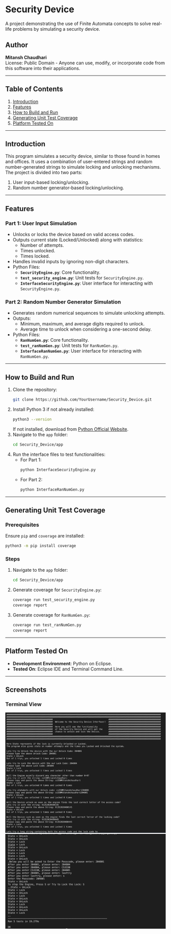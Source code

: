 
# Security Device

A project demonstrating the use of Finite Automata concepts to solve real-life problems by simulating a security device.

## Author
**Mitansh Chaudhari**  
License: Public Domain - Anyone can use, modify, or incorporate code from this software into their applications.

---

## Table of Contents
1. [Introduction](#introduction)
2. [Features](#features)
3. [How to Build and Run](#how-to-build-and-run)
4. [Generating Unit Test Coverage](#generating-unit-test-coverage)
5. [Platform Tested On](#platform-tested-on)

---

## Introduction
This program simulates a security device, similar to those found in homes and offices. It uses a combination of user-entered strings and random number-generated strings to simulate locking and unlocking mechanisms.  
The project is divided into two parts:  
1. User input-based locking/unlocking.
2. Random number generator-based locking/unlocking.

---

## Features

### Part 1: User Input Simulation
- Unlocks or locks the device based on valid access codes.
- Outputs current state (Locked/Unlocked) along with statistics:
  - Number of attempts.
  - Times unlocked.
  - Times locked.
- Handles invalid inputs by ignoring non-digit characters.
- Python Files:
  - **`SecurityEngine.py`**: Core functionality.
  - **`test_security_engine.py`**: Unit tests for `SecurityEngine.py`.
  - **`InterfaceSecurityEngine.py`**: User interface for interacting with `SecurityEngine.py`.

### Part 2: Random Number Generator Simulation
- Generates random numerical sequences to simulate unlocking attempts.
- Outputs:
  - Minimum, maximum, and average digits required to unlock.
  - Average time to unlock when considering a one-second delay.
- Python Files:
  - **`RanNumGen.py`**: Core functionality.
  - **`test_ranNumGen.py`**: Unit tests for `RanNumGen.py`.
  - **`InterfaceRanNumGen.py`**: User interface for interacting with `RanNumGen.py`.

---

## How to Build and Run

1. Clone the repository:
   ```bash
   git clone https://github.com/YourUsername/Security_Device.git
   ```
2. Install Python 3 if not already installed:
   ```bash
   python3 --version
   ```
   If not installed, download from [Python Official Website](https://www.python.org/downloads/).
3. Navigate to the `app` folder:
   ```bash
   cd Security_Device/app
   ```
4. Run the interface files to test functionalities:
   - For Part 1:
     ```bash
     python InterfaceSecurityEngine.py
     ```
   - For Part 2:
     ```bash
     python InterfaceRanNumGen.py
     ```

---

## Generating Unit Test Coverage

### Prerequisites
Ensure `pip` and `coverage` are installed:
```bash
python3 -m pip install coverage
```

### Steps
1. Navigate to the `app` folder:
   ```bash
   cd Security_Device/app
   ```
2. Generate coverage for `SecurityEngine.py`:
   ```bash
   coverage run test_security_engine.py
   coverage report
   ```
3. Generate coverage for `RanNumGen.py`:
   ```bash
   coverage run test_ranNumGen.py
   coverage report
   ```

---

## Platform Tested On
- **Development Environment**: Python on Eclipse.
- **Tested On**: Eclipse IDE and Terminal Command Line.

---

## Screenshots

### Terminal View
![InterfaceSecurityEngine.py](https://github.com/MitChaudhari/Security_Device/raw/main/assets/run1.png)
![InterfaceRanNumGen.py](https://github.com/MitChaudhari/Security_Device/raw/main/assets/run2.png)
